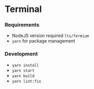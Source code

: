# Terminal

### Requirements

- NodeJS version required `lts/fermium`
- `yarn` for package management

### Development

- `yarn install`
- `yarn start`
- `yarn build`
- `yarn lint:fix`